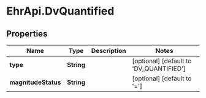 # EhrApi.DvQuantified

## Properties
Name | Type | Description | Notes
------------ | ------------- | ------------- | -------------
**type** | **String** |  | [optional] [default to &#x27;DV_QUANTIFIED&#x27;]
**magnitudeStatus** | **String** |  | [optional] [default to &#x27;&#x3D;&#x27;]
